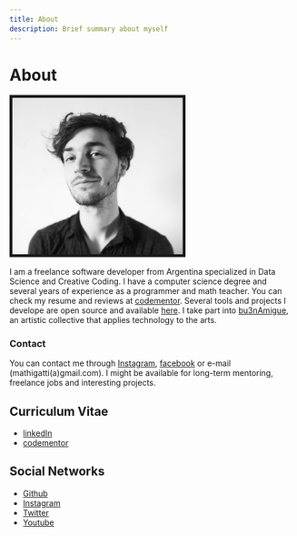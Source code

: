 ```yaml
---
title: About
description: Brief summary about myself
---
```


# About

<img src="mathigatti-photo.jpg" width="300px" alt="Mathias Gatti" border="5">


I am a freelance software developer from Argentina specialized in Data Science and Creative Coding. I have a computer science degree and several years of experience as a programmer and math teacher. You can check my resume and reviews at [codementor](https://www.codementor.io/mathiasgatti). Several tools and projects I develope are open source and available [here](https://github.com/mathigatti). I take part into [bu3nAmigue](https://bu3namigue.github.io/), an artistic collective that applies technology to the arts.

### Contact

You can contact me through [Instagram](https://instagram.com/mathigatti), [facebook](https://facebook.com/mathi.gatti) or e-mail (mathigatti(a)gmail.com). I might be available for long-term mentoring, freelance jobs and interesting projects.

## Curriculum Vitae

- <a href="https://www.linkedin.com/in/mathias-gatti-a607945b/">linkedIn</a>
- <a href="https://www.codementor.io/mathiasgatti">codementor</a>


## Social Networks

- [Github](https://github.com/mathigatti)
- [Instagram](https://instagram.com/mathigatti)
- [Twitter](https://twitter.com/mathigatti)
- [Youtube](https://youtube.com/mathigatti)



